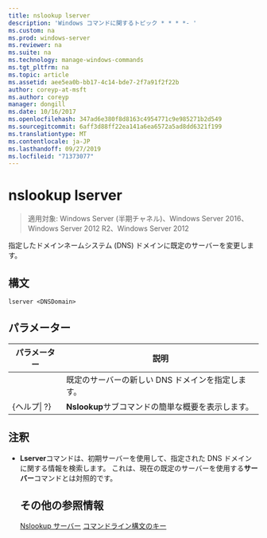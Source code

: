 ```yaml
---
title: nslookup lserver
description: 'Windows コマンドに関するトピック * * * *- '
ms.custom: na
ms.prod: windows-server
ms.reviewer: na
ms.suite: na
ms.technology: manage-windows-commands
ms.tgt_pltfrm: na
ms.topic: article
ms.assetid: aee5ea0b-bb17-4c14-bde7-2f7a91f2f22b
author: coreyp-at-msft
ms.author: coreyp
manager: dongill
ms.date: 10/16/2017
ms.openlocfilehash: 347ad6e380f8d8163c4954771c9e985271b2d549
ms.sourcegitcommit: 6aff3d88ff22ea141a6ea6572a5ad8dd6321f199
ms.translationtype: MT
ms.contentlocale: ja-JP
ms.lasthandoff: 09/27/2019
ms.locfileid: "71373077"
---
```

# <a name="nslookup-lserver"></a>nslookup lserver

>適用対象: Windows Server (半期チャネル)、Windows Server 2016、Windows Server 2012 R2、Windows Server 2012

指定したドメインネームシステム (DNS) ドメインに既定のサーバーを変更します。
## <a name="syntax"></a>構文
```
lserver <DNSDomain> 
```
## <a name="parameters"></a>パラメーター

|    パラメーター    |                      説明                      |
|-----------------|-------------------------------------------------------|
|   <DNSDomain>   | 既定のサーバーの新しい DNS ドメインを指定します。  |
| {ヘルプ&#124; ?} | **Nslookup**サブコマンドの簡単な概要を表示します。 |

## <a name="remarks"></a>注釈
- **Lserver**コマンドは、初期サーバーを使用して、指定された DNS ドメインに関する情報を検索します。 これは、現在の既定のサーバーを使用する**サーバー**コマンドとは対照的です。
  ## <a name="additional-references"></a>その他の参照情報
  [Nslookup サーバー](nslookup-server.md)
  [コマンドライン構文のキー](command-line-syntax-key.md)

